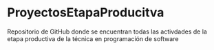 # ProyectosEtapaProducitva
Repositorio de GitHub donde se encuentran todas las activdades de la etapa productiva de la técnica en programación de software
